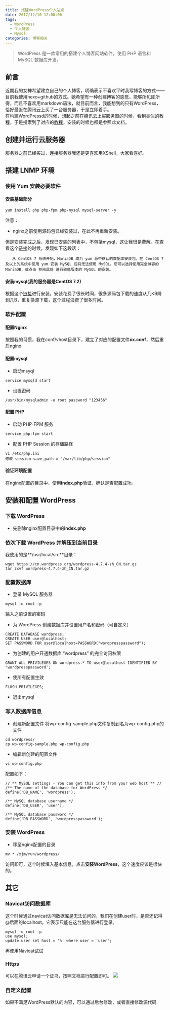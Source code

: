 ```yaml
---
title: 搭建WordPress个人站点
date: 2017/12/10 12:00:00
tags:
  - WordPress
  - 个人博客
  - Mysql
categories: 博客相关
---
```


> WordPress 是一款常用的搭建个人博客网站软件，使用 PHP 语言和 MySQL 数据库开发。

## 前言
近期我的女神希望建立自己的个人博客，明确表示不喜欢平时我写博客的方式——目前我使用hexo+github的方式。她希望有一种创建博客的感觉，能够所见即所得，而且不喜欢用markdown语法，就目前而言，我能想到的只有WordPress，恰好最近在腾讯云上买了一台服务器，于是立即着手。<br>
在构建WordPressd的时候，想起之前在腾讯云上买服务器的时候，看到类似的教程，于是搜索到了对应的[教程](https://cloud.tencent.com/document/product/213/8044)，安装的时候也都是参照此文档。
<!-- more -->

## 创建并运行云服务器
服务器之前已经买过，连接服务器我还是更喜欢用XShell，大家看喜好。

## 搭建 LNMP 环境
### 使用 Yum 安装必要软件
#### 安装基础部分
```
yum install php php-fpm php-mysql mysql-server -y
```
注意：
- nginx之前使用源码包已经安装过，在此不再重新安装。

但是安装完成之后，发现已安装的列表中，不包括mysql，这让我很是费解。在查看这个[链接](https://cloud.tencent.com/document/product/213/2046)的时候，发现如下这段话：
```
   从 CentOS 7 系统开始，MariaDB 成为 yum 源中默认的数据库安装包。在 CentOS 7 及以上的系统中使用 yum 安装 MySQL 包将无法使用 MySQL。您可以选择使用完全兼容的 MariaDB，或点击 参阅此处 进行较低版本的 MySQL 的安装。
```

#### 安装mysql(我的服务器是CentOS 7.2)
根据这个[链接](https://www.linode.com/docs/databases/mysql/how-to-install-mysql-on-centos-7/)进行安装。安装花费了很长时间，很多源码包下载的速度从几KB降到几B，重复换源下载，这个过程浪费了很多时间。

### 软件配置

#### 配置Nginx
按照我的习惯，我在conf/vhost目录下，建立了对应的配置文件**xx.conf**，然后重启nginx

#### 配置mysql

- 启动msyql
```
service mysqld start
```

- 设置密码
```
/usr/bin/mysqladmin -u root password "123456"
```

#### 配置 PHP
- 启动 PHP-FPM 服务
```
service php-fpm start
```

- 配置 PHP Session 的存储路径
```
vi /etc/php.ini
修改 session.save_path = "/var/lib/php/session"
```

#### 验证环境配置
在nginx配置的目录中，使用**index.php**验证，确认是否配置成功。

## 安装和配置 WordPress

### 下载 WordPress
- 先删除nginx配置目录中的**index.php**

### 依次下载 WordPress 并解压到当前目录
我使用的是**/usr/local/src**目录：
```
wget https://cn.wordpress.org/wordpress-4.7.4-zh_CN.tar.gz
tar zxvf wordpress-4.7.4-zh_CN.tar.gz
```
### 配置数据库
- 登录 MySQL 服务器
```
mysql -u root -p
```
输入之前设置的密码

- 为 WordPress 创建数据库并设置用户名和密码（可自定义）
```
CREATE DATABASE wordpress;
CREATE USER user@localhost;
SET PASSWORD FOR user@localhost=PASSWORD("wordpresspassword");
```

- 为创建的用户开通数据库 “wordpress” 的完全访问权限
```
GRANT ALL PRIVILEGES ON wordpress.* TO user@localhost IDENTIFIED BY 'wordpresspassword';
```

- 使所有配置生效
```
FLUSH PRIVILEGES;
```
- 退出mysql

### 写入数据库信息
- 创建新配置文件
将wp-config-sample.php文件复制到名为wp-config.php的文件
```
cd wordpress/
cp wp-config-sample.php wp-config.php
```

- 编辑新创建的配置文件
```
vi wp-config.php
```
配置如下：

```
// ** MySQL settings - You can get this info from your web host ** //
/** The name of the database for WordPress */
define('DB_NAME', 'wordpress');

/** MySQL database username */
define('DB_USER', 'user');

/** MySQL database password */
define('DB_PASSWORD', 'wordpresspassword');
```

### 安装 WordPress
- 移至nginx配置的目录
```
mv * /xjm/run/wordpress/
```
访问即可，这个时候填入基本信息，点击**安装WordPress**，这个速度应该是很快的。

## 其它
### Navicat访问数据库
这个时候通过navicat访问数据库是无法访问的，我们在创建user时，是否还记得@后面的localhost，它表示只能在这台服务器进行登录。
```
mysql -u root -p
use mysql;
update user set host = '%' where user = 'user';
```
再使用Navicat试试

### Https
可以在腾讯云申请一个证书，按照文档进行配置即可。
![](https://img.ryoma.top/WordPress/stella.blog.png)

### 自定义配置
如果不满足WordPress默认的内容，可以通过后台修改，或者直接修改源代码